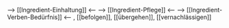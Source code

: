 --> [[Ingredient-Einhaltung]] <--
--> [[Ingredient-Pflege]] <--
--> [[Ingredient-Verben-Bedürfnis]] <--
, [[befolgen]], [[übergehen]], [[vernachlässigen]]